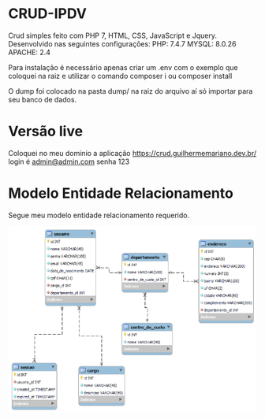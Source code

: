 # CRUD-IPDV
Crud simples feito com PHP 7, HTML, CSS, JavaScript e Jquery.
Desenvolvido nas seguintes configurações:
PHP: 7.4.7
MYSQL: 8.0.26
APACHE: 2.4

Para instalação é necessário apenas criar um .env com o exemplo que coloquei na raiz e utilizar o comando composer i ou composer install

O dump foi colocado na pasta dump/ na raiz do arquivo aí só importar para seu banco de dados.

# Versão live
Coloquei no meu dominio a aplicação https://crud.guilhermemariano.dev.br/ login é admin@admin.com senha 123

# Modelo Entidade Relacionamento

Segue meu modelo entidade relacionamento requerido. 


![](https://github.com/gmariano1/CRUD-IPDV/blob/main/images/idpv.png)
